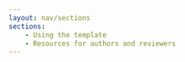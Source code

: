 ```yaml
---
layout: nav/sections
sections:
    - Using the template
    - Resources for authors and reviewers
---
```

